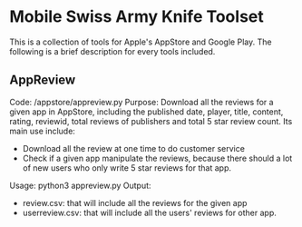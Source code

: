 Mobile Swiss Army Knife Toolset
========================
This is a collection of tools for Apple's AppStore and Google Play.  The following is a brief description for every tools included.

AppReview
----------------------------------------
Code:      /appstore/appreview.py
Purpose: Download all the reviews for a given app in AppStore, including the published date, player, title, content, rating, reviewid, total reviews of publishers and total 5 star review count. Its main use include:
- Download all the review at one time to do customer service
- Check if a given app manipulate the reviews, because there should a lot of new users who only write 5 star reviews for that app.

Usage:  python3 appreview.py <appid>
Output: 
- review.csv: that will include all the reviews for the given app
- userreview.csv: that will include all the users' reviews for other app.
